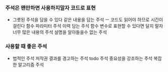### 주석은 왠만하면 사용하지말자 코드로 표현
- 그릇된 주석을 담을 수 있다
같은 내용을 담는 주석 ㅡ 코드도 읽어야 하므로 시간이 걸린다
함수 파라미터 주석
이력 담는 주석
함수 변수로 표현할 수 있다면 달지 말자
너무 많은 내용의 주석
설명을 알아들을수 없는 주석

### 사용할 때 좋은 주석
- 법적인 주석 저작권
결과를 경고하는 주석
todo 주석
중요성을 강조하는 주석
복잡한 알고리즘 주석
